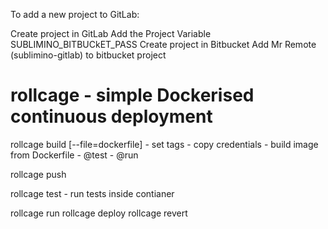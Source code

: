 To add a new project to GitLab:

Create project in GitLab
Add the Project Variable SUBLIMINO_BITBUCkET_PASS 
Create project in Bitbucket
Add Mr Remote (sublimino-gitlab) to bitbucket project


rollcage - simple Dockerised continuous deployment
==================================================

rollcage build [--file=dockerfile]
    - set tags
    - copy credentials
    - build image from Dockerfile
    - @test
    - @run

rollcage push

rollcage test
    - run tests inside contianer
    
rollcage run
rollcage deploy
rollcage revert
